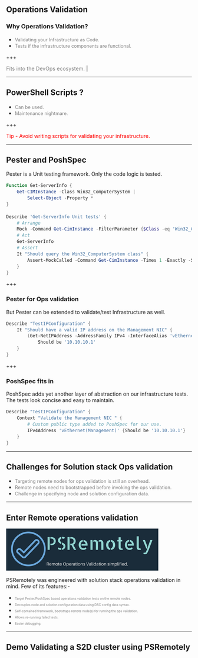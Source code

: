 ## Operations Validation

### Why Operations Validation?
- <span style="font-size:0.9em; color:gray">Validating your Infrastructure as Code.</span>
- <span style="font-size:0.9em; color:gray">Tests if the infrastructure components are functional.</span>

+++

<span style="font-size:1.0em; color:gray">Fits into the DevOps ecosystem.</span> |
<span style="font-size:1.0em; color:gray"></span>

---
## PowerShell Scripts ?

- <span style="font-size:0.9em; color:gray">Can be used.</span>
- <span style="font-size:0.9em; color:gray">Maintenance nightmare.</span>

+++

<span style="font-size:1.0em; color:red">Tip - Avoid writing scripts for validating your infrastructure.</span>

---

## Pester and PoshSpec

Pester is a Unit testing framework.
Only the code logic is tested.

```powershell
Function Get-ServerInfo {
    Get-CIMInstance -Class Win32_ComputerSystem | 
        Select-Object -Property *
}

Describe 'Get-ServerInfo Unit tests' {
    # Arrange
    Mock -Command Get-CimInstance -FilterParameter {$Class -eq 'Win32_ComputerSystem' }
    # Act
    Get-ServerInfo 
    # Assert
    It "Should query the Win32_ComputerSystem class" {
        Assert-MockCalled -Command Get-CimInstance -Times 1 -Exactly -Scope Describe
    }
}
```

+++
### Pester for Ops validation

But Pester can be extended to validate/test Infrastructure as well.

```powershell
Describe "TestIPConfiguration" {
    It "Should have a valid IP address on the Management NIC" {
        (Get-NetIPAddress -AddressFamily IPv4 -InterfaceAlias 'vEthernet(Management)' | Select-Object -ExpandProperty IPAddress) |
            Should be '10.10.10.1' 
    }
}
```

+++

### PoshSpec fits in

PoshSpec adds yet another layer of abstraction on our infrastructure tests.
The tests look concise and easy to maintain.

```powershell
Describe "TestIPConfiguration" {
    Context "Validate the Management NIC " {
        # Custom public type added to PoshSpec for our use.
        IPv4Address 'vEthernet(Management)' {Should be '10.10.10.1'} 
    }
}
```

---

## Challenges for Solution stack Ops validation
- <span style="font-size:0.9em; color:gray">Targeting remote nodes for ops validation is still an overhead.</span>
- <span style="font-size:0.9em; color:gray">Remote nodes need to bootstrapped before invoking the ops validation.</span>
- <span style="font-size:0.9em; color:gray">Challenge in specifying node and solution configuration data.</span>


---

## Enter Remote operations validation

![alt](PSRemotely.png)

PSRemotely was engineered with solution stack operations validation in mind. Few of its features:-
- <span style="font-size:0.6em; color:gray">Target Pester/PoshSpec based operations validation tests on the remote nodes.</span>
- <span style="font-size:0.6em; color:gray">Decouples node and solution configuration data using DSC config data syntax.</span>
- <span style="font-size:0.6em; color:gray">Self-contained framework, bootstraps remote node(s) for running the ops validation.</span>
- <span style="font-size:0.6em; color:gray">Allows re-running failed tests.</span>
- <span style="font-size:0.6em; color:gray">Easier debugging.</span>
---

## Demo Validating a S2D cluster using PSRemotely